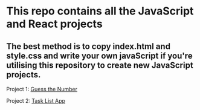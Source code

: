 # This repo contains all the JavaScript and React projects 

## The best method is to copy index.html and style.css and write your own javaScript if you're utilising this repository to create new JavaScript projects.

Project 1: [Guess the Number](https://github.com/Sanskar-khandelwal/JavaScript-and-React/tree/main/01-%20Guess%20the%20Number)

Project 2: [Task List App](https://github.com/Sanskar-khandelwal/JavaScript-and-React/tree/main/02-%20Task%20List)
